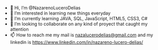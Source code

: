 - 👋 Hi, I’m @NazarenoLuceroDelias
- 👀 I’m interested in learning new things everyday
- 🌱 I’m currently learning JAVA, SQL, JavaScript, HTML5, CSS3, C#
- 💞️ I’m looking to collaborate on any kind of proyect that caught my attention
- 📫 How to reach me my mail is nazalucerodelias@gmail.com and my linkedin is https://www.linkedin.com/in/nazareno-lucero-delias/

<!---
NazarenoLuceroDelias/NazarenoLuceroDelias is a ✨ special ✨ repository because its `README.md` (this file) appears on your GitHub profile.
You can click the Preview link to take a look at your changes.
--->
